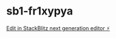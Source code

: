 # sb1-fr1xypya

[Edit in StackBlitz next generation editor ⚡️](https://stackblitz.com/~/github.com/kopmba/sb1-fr1xypya)